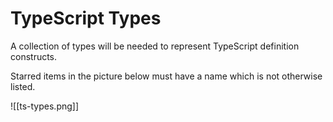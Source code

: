 # TypeScript Types

A collection of types will be needed to represent TypeScript definition constructs.

Starred items in the picture below must have a name which is not otherwise listed.

![[ts-types.png]]
